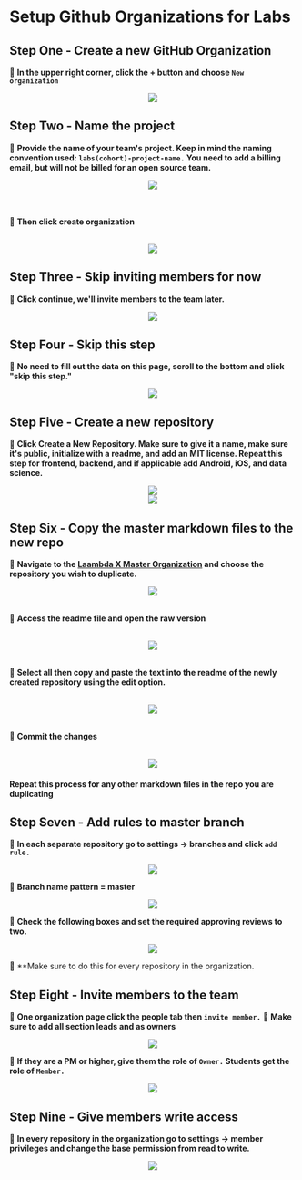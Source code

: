 # Setup Github Organizations for Labs

## Step One - Create a new GitHub Organization

📌 **In the upper right corner, click the + button and choose `New organization`**

<div align="center"><img src="./images/step1.png" ></div>

## Step Two - Name the project

📌 **Provide the name of your team's project. Keep in mind the naming convention used: `labs(cohort)-project-name.` You need to add a billing email, but will not be billed for an open source team.**

<div align="center"><img src="./images/step2.png" ></div>
</br>
</br>

📌 **Then click create organization**
</br>
</br>

<div align="center"><img src="./images/step2_1.png" ></div>

</center>

## Step Three - Skip inviting members for now

📌 **Click continue, we'll invite members to the team later.**

<div align="center"><img src="./images/step3.png"></div>

## Step Four - Skip this step

📌 **No need to fill out the data on this page, scroll to the bottom and click "skip this step."**

<div align="center"><img src="./images/step4.png"></div>

## Step Five - Create a new repository

📌 **Click Create a New Repository. Make sure to give it a name, make sure it's public, initialize with a readme, and add an MIT license. Repeat this step for frontend, backend, and if applicable add Android, iOS, and data science.**

<div align="center"><img src="./images/step5.png"></div>

<div align="center"><img src="./images/step5-1.png"></div>

## Step Six - Copy the master markdown files to the new repo

📌 **Navigate to the [Laambda X Master Organization](https://github.com/Lambda-X-Master) and choose the repository you wish to duplicate.**

<div align="center"><img src="./images/step6.png"></div>
<br>

📌 **Access the readme file and open the raw version**

<br>

<div align="center"><img src="./images/step6-1.png"></div>
<br>

📌 **Select all then copy and paste the text into the readme of the newly created repository using the edit option.**

<br>

<div align="center"><img src="./images/step6-2.png"></div>
<br>

📌 **Commit the changes**

<br>

<div align="center"><img src="./images/step6-3.png"></div>

#### Repeat this process for any other markdown files in the repo you are duplicating

## Step Seven - Add rules to master branch

📌 **In each separate repository go to settings -> branches and click `add rule.`**

<div align="center"><img src="./images/step7.png"></div>

📌 **Branch name pattern = master**

<div align="center"><img src="./images/step7-1.png"></div>

📌 **Check the following boxes and set the required approving reviews to two.**

<div align="center"><img src="./images/step7-2.png"></div>

📌 **Make sure to do this for every repository in the organization.

## Step Eight - Invite members to the team

📌 **One organization page click the people tab then `invite member.`**
📌 **Make sure to add all section leads and as owners**

<div align="center"><img src="./images/step8.png"></div>

📌 **If they are a PM or higher, give them the role of `Owner.` Students get the role of `Member.`**

<div align="center"><img src="./images/step8-1.png"></div>

## Step Nine - Give members write access

📌 **In every repository in the organization go to settings -> member privileges and change the base permission from read to write.**

<div align="center"><img src="./images/step9.png"></div>
